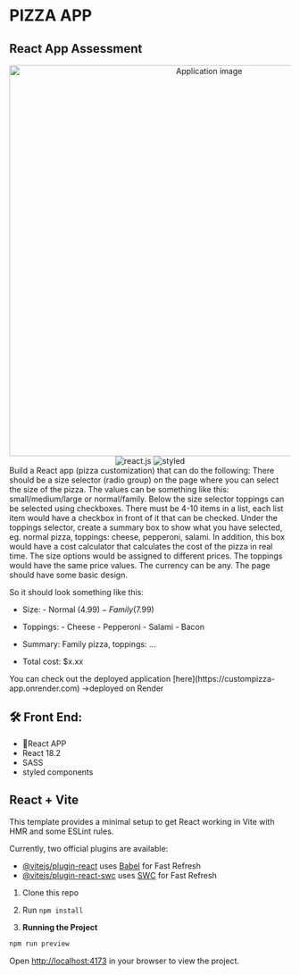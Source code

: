 # PIZZA APP

## React App Assessment

<div align="center">
  <img alt="Application image" src="https://vargaae.hu/images/projects/custompizza-app.png" width="700" />
</div>
<div align="center">
    <img src="https://img.shields.io/badge/-React_JS-black?style=for-the-badge&logoColor=white&logo=react&color=61DAFB" alt="react.js" />
    <img src="https://img.shields.io/badge/-Styled-black?style=for-the-badge&logoColor=white&logo=styled&color=06B6D4" alt="styled" />
</div>
Build a React app (pizza customization) that can do the following: There should be a size selector (radio group) on the page where you can select the size of the pizza. The values can be something like this: small/medium/large or normal/family. Below the size selector toppings can be selected using checkboxes. There must be 4-10 items in a list, each list item would have a checkbox in front of it that can be checked. Under the toppings selector, create a summary box to show what you have selected, eg. normal pizza, toppings: cheese, pepperoni, salami. In addition, this box would have a cost calculator that calculates the cost of the pizza in real time. The size options would be assigned to different prices. The toppings would have the same price values. The currency can be any. The page should have some basic design.

So it should look something like this:

- Size: - Normal ($4.99) - Family ($7.99)

- Toppings: - Cheese - Pepperoni - Salami - Bacon

- Summary: Family pizza, toppings: ... 
- Total cost: $x.xx
<p>You can check out the deployed application [here](https://custompizza-app.onrender.com)
->deployed on Render</p>

## 🛠 Front End:

- 🚀React APP
- React 18.2
- SASS
- styled components

## React + Vite

This template provides a minimal setup to get React working in Vite with HMR and some ESLint rules.

Currently, two official plugins are available:

- [@vitejs/plugin-react](https://github.com/vitejs/vite-plugin-react/blob/main/packages/plugin-react/README.md) uses [Babel](https://babeljs.io/) for Fast Refresh
- [@vitejs/plugin-react-swc](https://github.com/vitejs/vite-plugin-react-swc) uses [SWC](https://swc.rs/) for Fast Refresh

1. Clone this repo
2. Run `npm install`

3. **Running the Project**

```bash
npm run preview
```

Open [http://localhost:4173](http://localhost:4173) in your browser to view the project.
